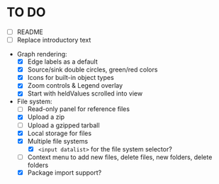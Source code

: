 # TO DO

- [ ] README
- [ ] Replace introductory text
- Graph rendering:
  - [x] Edge labels as a default
  - [x] Source/sink double circles, green/red colors
  - [x] Icons for built-in object types
  - [x] Zoom controls & Legend overlay
  - [x] Start with heldValues scrolled into view
- File system:
  - [ ] Read-only panel for reference files
  - [x] Upload a zip
  - [ ] Upload a gzipped tarball
  - [x] Local storage for files
  - [x] Multiple file systems
    - [x] `<input datalist>` for the file system selector?
  - [ ] Context menu to add new files, delete files, new folders, delete folders
  - [x] Package import support?
